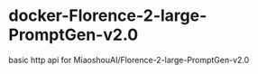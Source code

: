 # docker-Florence-2-large-PromptGen-v2.0
basic http api for MiaoshouAI/Florence-2-large-PromptGen-v2.0
